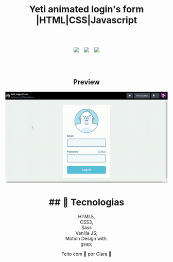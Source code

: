 <div align="center">
<img width="400px" src="https://thetrailconservancy.org/wp-content/uploads/2020/10/YETI-Logo-Social.png" alt="">&nbsp;&nbsp;&nbsp;

# Yeti animated login's form |HTML|CSS|Javascript


<div align="center">
<img width="400px" src="https://media0.giphy.com/media/35PYs5wP4wk0PqPx4H/giphy.gif?cid=ecf05e47ehnnjmpxjv87vsn901cqqroxdfkwhzn2hluijkuv&rid=giphy.gif&ct=g" alt="">&nbsp;&nbsp;&nbsp;
</div>
<br>

<p align="center">
<img src="https://img.shields.io/github/last-commit/Clara-Pacheco/yeti_login_form?style=for-the-badge"/>&nbsp;&nbsp;&nbsp;
<img src="https://img.shields.io/github/repo-size/Clara-Pacheco/yeti_login_form?style=for-the-badge"/>&nbsp;&nbsp;&nbsp;
<img src="https://img.shields.io/github/languages/count/Clara-Pacheco/yeti_login_form?style=for-the-badge"/>
</p>
<br>
<br>

## Preview  

![preview](https://github.com/Clara-Pacheco/yeti_login_form/blob/main/video/Yeti_Login_Form-Google-Chrome-2023-01-11-18-20-52.gif)

# ## 🧪 Tecnologias 

 HTML5,<br>
 CSS3,<br>
 Sass<br>
 Vanilla JS;<br>
 Motion Design with:<br>
     gsap;<br>
    
Feito com 💜 por Clara 🚀


 </div>

